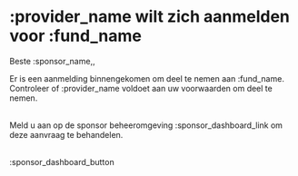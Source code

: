 # :provider_name wilt zich aanmelden voor :fund_name

Beste :sponsor_name,,

Er is een aanmelding binnengekomen om deel te nemen aan :fund_name. Controleer of :provider_name voldoet aan uw voorwaarden om deel te nemen.
&nbsp;  
&nbsp;

Meld u aan op de sponsor beheeromgeving :sponsor_dashboard_link om deze aanvraag te behandelen.
&nbsp;  
&nbsp;

:sponsor_dashboard_button